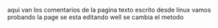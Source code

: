 aqui van los comentarios de la pagina
texto escrito desde linux vamos probando la page
se esta editando well
se cambia el metodo